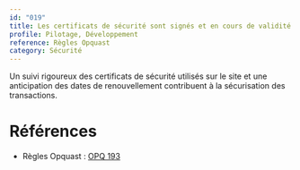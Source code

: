 ```yaml
---
id: "019"
title: Les certificats de sécurité sont signés et en cours de validité.
profile: Pilotage, Développement
reference: Règles Opquast
category: Sécurité
---
```


Un suivi rigoureux des certificats de sécurité utilisés sur le site et une anticipation des dates de renouvellement contribuent à la sécurisation des transactions.

# Références

* Règles Opquast : [OPQ 193](https://checklists.opquast.com/fr/assurance-qualite-web/les-certificats-de-securite-sont-signes-et-en-cours-de-validite)
